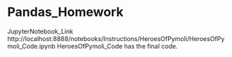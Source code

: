 # Pandas_Homework
JupyterNotebook_Link
http://localhost:8888/notebooks/Instructions/HeroesOfPymoli/HeroesOfPymoli_Code.ipynb
HeroesOfPymoli_Code has the final code.
